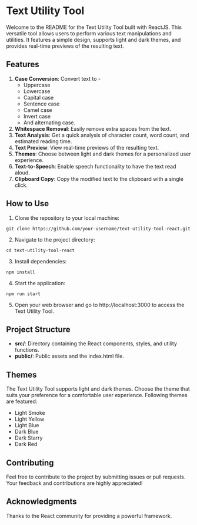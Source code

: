 # Text Utility Tool
Welcome to the README for the Text Utility Tool built with ReactJS. This versatile tool allows users to perform various text manipulations and utilities. It features a simple design, supports light and dark themes, and provides real-time previews of the resulting text.

## Features
1. **Case Conversion**: Convert text to -
   - Uppercase
   - Lowercase
   - Capital case
   - Sentence case
   - Camel case
   - Invert case
   - And alternating case.
2. **Whitespace Removal**: Easily remove extra spaces from the text.
3. **Text Analysis**: Get a quick analysis of character count, word count, and estimated reading time.
4. **Text Preview**: View real-time previews of the resulting text.
5. **Themes**: Choose between light and dark themes for a personalized user experience.
6. **Text-to-Speech**: Enable speech functionality to have the text read aloud.
7. **Clipboard Copy**: Copy the modified text to the clipboard with a single click.

## How to Use
1. Clone the repository to your local machine:
```
git clone https://github.com/your-username/text-utility-tool-react.git
```
2. Navigate to the project directory:
```
cd text-utility-tool-react
```
3. Install dependencies:
```
npm install
```
4. Start the application:
```
npm run start
```
5. Open your web browser and go to http://localhost:3000 to access the Text Utility Tool.

## Project Structure
- **src/**: Directory containing the React components, styles, and utility functions.
- **public/**: Public assets and the index.html file.

## Themes
The Text Utility Tool supports light and dark themes. Choose the theme that suits your preference for a comfortable user experience.
Following themes are featured:
- Light Smoke
- Light Yellow
- Light Blue
- Dark Blue
- Dark Starry
- Dark Red

## Contributing
Feel free to contribute to the project by submitting issues or pull requests. Your feedback and contributions are highly appreciated!

## Acknowledgments
Thanks to the React community for providing a powerful framework.
